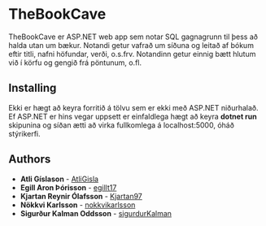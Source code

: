 # TheBookCave

TheBookCave er ASP.NET web app sem notar SQL gagnagrunn til þess að halda utan um bækur. Notandi getur vafrað um síðuna og leitað af bókum eftir titli, nafni höfundar, verði, o.s.frv. Notandinn getur einnig bætt hlutum við í körfu og gengið frá pöntunum, o.fl.

## Installing

Ekki er hægt að keyra forritið á tölvu sem er ekki með ASP.NET niðurhalað. Ef ASP.NET er hins vegar uppsett er einfaldlega hægt að keyra **dotnet run** skipunina og síðan ætti að virka fullkomlega á localhost:5000, óháð stýrikerfi.

## Authors

* **Atli Gíslason** - [AtliGisla](https://github.com/AtliGisla)
* **Egill Aron Þórisson** - [egillt17](https://github.com/egillt17)
* **Kjartan Reynir Ólafsson** - [Kjartan97](https://github.com/Kjartan97)
* **Nökkvi Karlsson** - [nokkvikarlsson](https://github.com/nokkvikarlsson)
* **Sigurður Kalman Oddsson** - [sigurdurKalman](https://github.com/sigurdurKalman)
